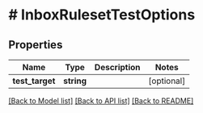 # # InboxRulesetTestOptions

## Properties

Name | Type | Description | Notes
------------ | ------------- | ------------- | -------------
**test_target** | **string** |  | [optional] 

[[Back to Model list]](../../README#documentation-for-models) [[Back to API list]](../../README#documentation-for-api-endpoints) [[Back to README]](../../README)


